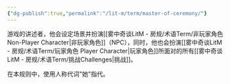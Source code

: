 ```yaml
---
{"dg-publish":true,"permalink":"/lit-m/term/master-of-ceremony/"}
---
```


游戏的讲述者，他会设定场景并扮演[[雾中奇谈LitM - 房规/术语Term/非玩家角色 Non-Player Character\|非玩家角色]]（NPC），同时，他也会扮演[[雾中奇谈LitM - 房规/术语Term/玩家角色 Player Character\|玩家角色]]所面对的所有[[雾中奇谈LitM - 房规/术语Term/挑战Challenges\|挑战]]。

在本规则中，使用人称代词"她"指代。